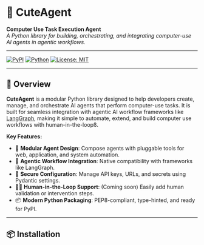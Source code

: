 # 🐾 CuteAgent

**Computer Use Task Execution Agent**  
*A Python library for building, orchestrating, and integrating computer-use AI agents in agentic workflows.*

---
[![PyPI](https://img.shields.io/pypi/v/cuteagent?color=blue)](https://pypi.org/project/cuteagent/)
[![Python](https://img.shields.io/badge/python-3.8%2B-blue)](https://www.python.org/)
[![License: MIT](https://img.shields.io/badge/License-MIT-green.svg)](LICENSE)

---

## 🚀 Overview

**CuteAgent** is a modular Python library designed to help developers create, manage, and orchestrate AI agents that perform computer-use tasks. It is built for seamless integration with agentic AI workflow frameworks like [LangGraph](https://github.com/langchain-ai/langgraph), making it simple to automate, extend, and build computer use workflows with human-in-the-loopß.

**Key Features:**
- 🧩 **Modular Agent Design**: Compose agents with pluggable tools for web, application, and system automation.
- 🔗 **Agentic Workflow Integration**: Native compatibility with frameworks like LangGraph.
- 🔐 **Secure Configuration**: Manage API keys, URLs, and secrets using Pydantic settings.
- 👩‍💻 **Human-in-the-Loop Support**: (Coming soon) Easily add human validation or intervention steps.
- 📦 **Modern Python Packaging**: PEP8-compliant, type-hinted, and ready for PyPI.

---

## 📦 Installation




